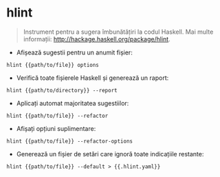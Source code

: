 # hlint

> Instrument pentru a sugera îmbunătățiri la codul Haskell.
> Mai multe informații: <http://hackage.haskell.org/package/hlint>.

- Afișează sugestii pentru un anumit fișier:

`hlint {{path/to/file}} options`

- Verifică toate fișierele Haskell și generează un raport:

`hlint {{path/to/directory}} --report`

- Aplicați automat majoritatea sugestiilor:

`hlint {{path/to/file}} --refactor`

- Afișați opțiuni suplimentare:

`hlint {{path/to/file}} --refactor-options`

- Generează un fișier de setări care ignoră toate indicațiile restante:

`hlint {{path/to/file}} --default > {{.hlint.yaml}}`
